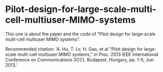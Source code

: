 # Pilot-design-for-large-scale-multi-cell-multiuser-MIMO-systems
This one is about the paper and the code of "Pilot design for large-scale multi-cell multiuser MIMO systems".

Recommended citation: 'A. Hu, T. Lv, H. Gao, et al  "Pilot design for large-scale multi-cell multiuser MIMO systems," in Proc. 2013 IEEE International Conference on Communications (ICC), Budapest, Hungary, pp. 1-5, Jun. 2013.'
